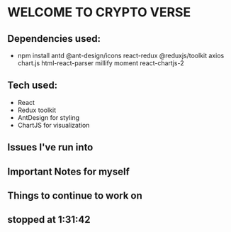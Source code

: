 # WELCOME TO CRYPTO VERSE

## Dependencies used:

- npm install antd @ant-design/icons react-redux @reduxjs/toolkit axios chart.js html-react-parser millify moment react-chartjs-2

## Tech used:

- React
- Redux toolkit
- AntDesign for styling
- ChartJS for visualization

## Issues I've run into

## Important Notes for myself

## Things to continue to work on

## stopped at 1:31:42
